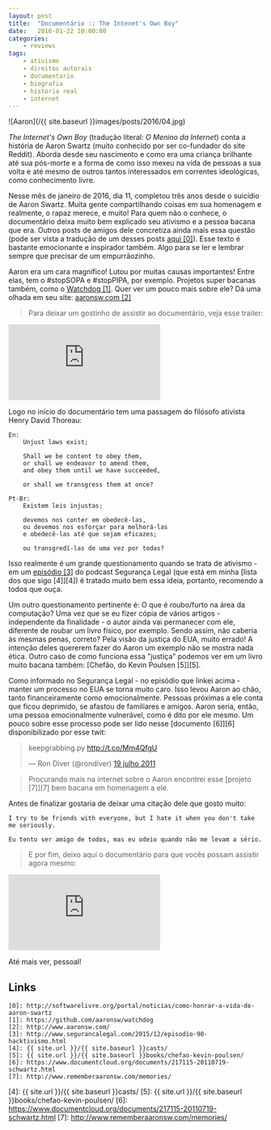 ```yaml
---
layout: post
title:	"Documentário :: The Intenet's Own Boy"
date:	2016-01-22 10:00:00
categories:
    - reviews
tags:
    - ativismo
    - direitos autorais
    - documentario
    - biografia
    - historia real
    - internet
---
```


![Aaron](/{{ site.baseurl }}images/posts/2016/04.jpg)

*The Internet's Own Boy* (tradução literal: *O Menino da Internet*) conta a história de Aaron Swartz (muito conhecido por ser co-fundador do site Reddit). Aborda desde seu nascimento e como era uma criança brilhante até sua pós-morte e a forma de como isso mexeu na vida de pessoas a sua volta e até mesmo de outros tantos interessados em correntes ideológicas, como conhecimento livre.

Nesse mês de janeiro de 2016, dia 11, completou três anos desde o suicídio de Aaron Swartz. Muita gente compartilhando coisas em sua homenagem e realmente, o rapaz merece, e muito! Para quem não o conhece, o documentário deixa muito bem explicado seu ativismo e a pessoa bacana que era. Outros posts de amigos dele concretiza ainda mais essa questão (pode ser vista a tradução de um desses posts [aqui \[0\]][0]). Esse texto é bastante emocionante e inspirador também. Algo para se ler e lembrar sempre que precisar de um empurrãozinho.

Aaron era um cara magnífico! Lutou por muitas causas importantes! Entre elas, tem o #stopSOPA e #stopPIPA, por exemplo. Projetos super bacanas também, como o [Watchdog \[1\]][1]. Quer ver um pouco mais sobre ele? Dá uma olhada em seu site: [aaronsw.com \[2\]][2]

> Para deixar um gostinho de assistir ao documentário, veja esse trailer:

<iframe src="https://www.youtube.com/embed/RvsxnOg0bJY" frameborder="0" allowfullscreen></iframe>

Logo no início do documentário tem uma passagem do filósofo ativista Henry David Thoreau:

~~~
En:
    Unjust laws exist;

    Shall we be content to obey them,
    or shall we endeavor to amend them,
    and obey them until we have succeeded,

    or shall we transgress them at once?

Pt-Br:
    Existem leis injustas;

    devemos nos conter em obedecê-las,
    ou devemos nos esforçar para melhorá-las
    e obedecê-las até que sejam eficazes;

    ou transgredí-las de uma vez por todas?
~~~

Isso realmente é um grande questionamento quando se trata de ativismo - em um [episódio \[3\]][3] do podcast Segurança Legal (que está em minha [lista dos que sigo \[4\]][4]) é tratado muito bem essa ideia, portanto, recomendo a todos que ouça.

Um outro questionamento pertinente é: O que é roubo/furto na área da computação? Uma vez que se eu fizer cópia de vários artigos - independente da finalidade - o autor ainda vai permanecer com ele, diferente de roubar um livro físico, por exemplo. Sendo assim, não caberia às mesmas penas, correto? Pela visão da justiça do EUA, muito errado! A intenção deles quererem fazer do Aaron um exemplo não se mostra nada ética. Outro caso de como funciona essa "justiça" podemos ver em um livro muito bacana também: [Chefão, do Kevin Poulsen \[5\]][5].

Como informado no Segurança Legal - no episódio que linkei acima - manter um processo no EUA se torna muito caro. Isso levou Aaron ao chão, tanto financeiramente como emocionalmente. Pessoas próximas a ele conta que ficou deprimido, se afastou de familiares e amigos. Aaron seria, então, uma pessoa emocionalmente vulnerável, como é dito por ele mesmo. Um pouco sobre esse processo pode ser lido nesse [documento \[6\]][6] disponibilizado por esse twit:

<blockquote class="twitter-tweet" lang="pt"><p lang="en" dir="ltr">keepgrabbing.py <a href="http://t.co/Mm4QfgU">http://t.co/Mm4QfgU</a></p>&mdash; Ron Diver (@rondiver) <a href="https://twitter.com/rondiver/status/93396847363751938">19 julho 2011</a></blockquote>
<script async src="//platform.twitter.com/widgets.js" charset="utf-8"></script>

> Procurando mais na internet sobre o Aaron encontrei esse [projeto \[7\]][7] bem bacana em homenagem a ele.

Antes de finalizar gostaria de deixar uma citação dele que gosto muito:

~~~
I try to be friends with everyone, but I hate it when you don't take me seriously.

Eu tento ser amigo de todos, mas eu odeio quando não me levam a sério.
~~~

> E por fim, deixo aqui o documentário para que vocês possam assistir agora mesmo:

<iframe src="https://www.youtube.com/embed/JvhiV6J_BRw" frameborder="0" allowfullscreen></iframe>

Até mais ver, pessoal!

## Links

~~~
[0]: http://softwarelivre.org/portal/noticias/como-honrar-a-vida-de-aaron-swartz
[1]: https://github.com/aaronsw/watchdog
[2]: http://www.aaronsw.com/
[3]: http://www.segurancalegal.com/2015/12/episodio-90-hacktivismo.html
[4]: {{ site.url }}/{{ site.baseurl }}casts/
[5]: {{ site.url }}/{{ site.baseurl }}books/chefao-kevin-poulsen/
[6]: https://www.documentcloud.org/documents/217115-20110719-schwartz.html
[7]: http://www.rememberaaronsw.com/memories/
~~~

[0]: http://softwarelivre.org/portal/noticias/como-honrar-a-vida-de-aaron-swartz
[1]: https://github.com/aaronsw/watchdog
[2]: http://www.aaronsw.com/
[3]: http://www.segurancalegal.com/2015/12/episodio-90-hacktivismo.html
[4]: {{ site.url }}/{{ site.baseurl }}casts/
[5]: {{ site.url }}/{{ site.baseurl }}books/chefao-kevin-poulsen/
[6]: https://www.documentcloud.org/documents/217115-20110719-schwartz.html
[7]: http://www.rememberaaronsw.com/memories/
